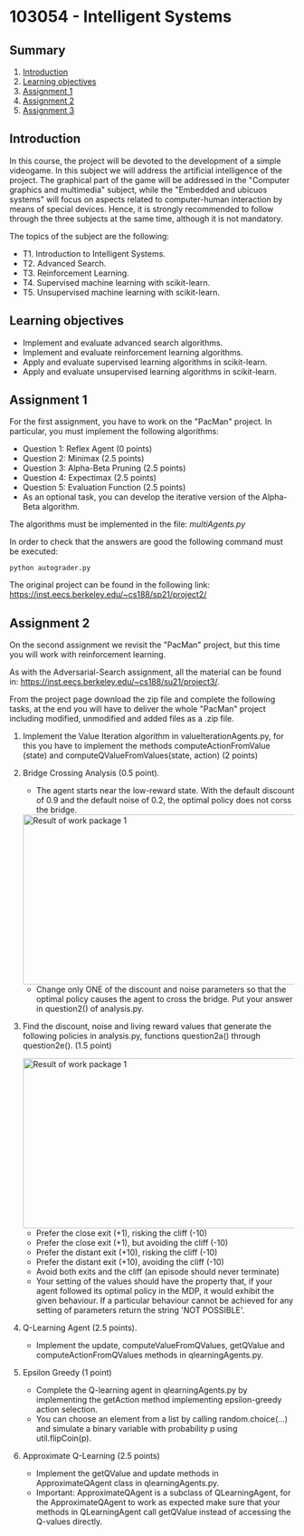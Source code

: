 # 103054 - Intelligent Systems

## Summary
1. [Introduction](#introduction)
2. [Learning objectives](#learning-objectives)
3. [Assignment 1](#assignment-1)
4. [Assignment 2](#assignment-2)
5. [Assignment 3](#assignment-3)


## Introduction
In this course, the project will be devoted to the development of a simple videogame. In this subject we will address the artificial intelligence of the project. The graphical part of the game will be addressed in the "Computer graphics and multimedia" subject, while the "Embedded and ubicuos systems" will focus on aspects related to computer-human interaction by means of special devices. Hence, it is strongly recommended to follow through the three subjects at the same time, although it is not mandatory.

The topics of the subject are the following:
- T1. Introduction to Intelligent Systems.
- T2. Advanced Search.
- T3. Reinforcement Learning.
- T4. Supervised machine learning with scikit-learn.
- T5. Unsupervised machine learning with scikit-learn.

## Learning objectives
* Implement and evaluate advanced search algorithms.
* Implement and evaluate reinforcement learning algorithms.
* Apply and evaluate supervised learning algorithms in scikit-learn.
* Apply and evaluate unsupervised learning algorithms in scikit-learn.

## Assignment 1
For the first assignment, you have to work on the "PacMan" project. In particular, you must implement the following algorithms:
- Question 1: Reflex Agent (0 points)
- Question 2: Minimax (2.5 points)
- Question 3: Alpha-Beta Pruning (2.5 points)
- Question 4: Expectimax (2.5 points)
- Question 5: Evaluation Function (2.5 points)
- As an optional task, you can develop the iterative version of the Alpha-Beta algorithm.

The algorithms must be implemented in the file: *multiAgents.py*

In order to check that the answers are good the following command must be executed:
```
python autograder.py
```

The original project can be found in the following link: 
https://inst.eecs.berkeley.edu/~cs188/sp21/project2/

## Assignment 2
On the second assignment we revisit the "PacMan" project, but this time you will work with reinforcement learning.

As with the Adversarial-Search assignment, all the material can be found in: https://inst.eecs.berkeley.edu/~cs188/su21/project3/.

From the project page download the zip file and complete the following tasks, at the end you will have to deliver the whole "PacMan" project including modified, unmodified and added files as a .zip file.

1. Implement the Value Iteration algorithm in valueIterationAgents.py, for this you have to implement the methods computeActionFromValue (state) and computeQValueFromValues(state, action) (2 points)

2. Bridge Crossing Analysis (0.5 point).
    * The agent starts near the low-reward state. With the default discount of 0.9 and the default noise of 0.2, the optimal policy does not corss the bridge.

    <img src="./images/value-q2.png" width="500" height="300" alt="Result of work package 1" title="Result of work package 1" style="display: block; margin: 0 auto"/>

    * Change only ONE of the discount and noise parameters so that the optimal policy causes the agent to cross the bridge. Put your answer in question2() of analysis.py.

3. Find the discount, noise and living reward values that generate the following policies in analysis.py, functions question2a() through question2e(). (1.5 point)

    <img src="./images/discountgrid.png" width="500" height="300" alt="Result of work package 1" title="Result of work package 1" style="display: block; margin: 0 auto"/>
    
   * Prefer the close exit (+1), risking the cliff (-10)
   * Prefer the close exit (+1), but avoiding the cliff (-10)
   * Prefer the distant exit (+10), risking the cliff (-10)
   * Prefer the distant exit (+10), avoiding the cliff (-10)
   * Avoid both exits and the cliff (an episode should never terminate)
   * Your setting of the values should have the property that, if your agent followed its optimal policy in the MDP, it would exhibit the given behaviour. If a particular behaviour cannot be achieved for any setting of parameters return the string 'NOT POSSIBLE'.

4. Q-Learning Agent (2.5 points).
    * Implement the update, computeValueFromQValues, getQValue and computeActionFromQValues methods in qlearningAgents.py.

5. Epsilon Greedy (1 point)
    * Complete the Q-learning agent in qlearningAgents.py by implementing the getAction method implementing epsilon-greedy action selection.
    * You can choose an element from a list by calling random.choice(...) and simulate a binary variable with probability p using util.flipCoin(p).

6. Approximate Q-Learning (2.5 points)
    * Implement the getQValue and update methods in ApproximateQAgent class in qlearningAgents.py.
    * Important: ApproximateQAgent is a subclass of QLearningAgent, for the ApproximateQAgent to work as expected make sure that your methods in QLearningAgent call getQValue instead of accessing the Q-values directly.
